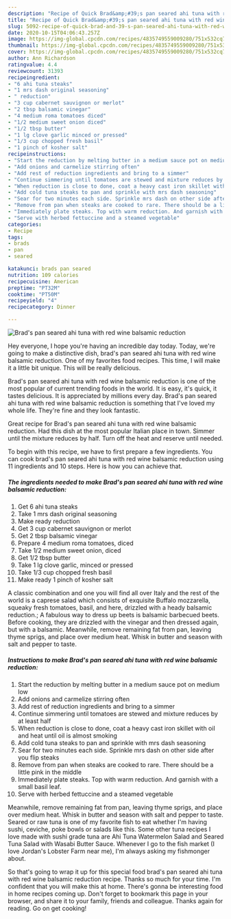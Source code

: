 ```yaml
---
description: "Recipe of Quick Brad&amp;#39;s pan seared ahi tuna with red wine balsamic reduction"
title: "Recipe of Quick Brad&amp;#39;s pan seared ahi tuna with red wine balsamic reduction"
slug: 5092-recipe-of-quick-brad-and-39-s-pan-seared-ahi-tuna-with-red-wine-balsamic-reduction
date: 2020-10-15T04:06:43.257Z
image: https://img-global.cpcdn.com/recipes/4835749559009280/751x532cq70/brads-pan-seared-ahi-tuna-with-red-wine-balsamic-reduction-recipe-main-photo.jpg
thumbnail: https://img-global.cpcdn.com/recipes/4835749559009280/751x532cq70/brads-pan-seared-ahi-tuna-with-red-wine-balsamic-reduction-recipe-main-photo.jpg
cover: https://img-global.cpcdn.com/recipes/4835749559009280/751x532cq70/brads-pan-seared-ahi-tuna-with-red-wine-balsamic-reduction-recipe-main-photo.jpg
author: Ann Richardson
ratingvalue: 4.4
reviewcount: 31393
recipeingredient:
- "6 ahi tuna steaks"
- "1 mrs dash original seasoning"
- " reduction"
- "3 cup cabernet sauvignon or merlot"
- "2 tbsp balsamic vinegar"
- "4 medium roma tomatoes diced"
- "1/2 medium sweet onion diced"
- "1/2 tbsp butter"
- "1 lg clove garlic minced or pressed"
- "1/3 cup chopped fresh basil"
- "1 pinch of kosher salt"
recipeinstructions:
- "Start the reduction by melting butter in a medium sauce pot on medium low"
- "Add onions and carmelize stirring often"
- "Add rest of reduction ingredients and bring to a simmer"
- "Continue simmering until tomatoes are stewed and mixture reduces by at least half"
- "When reduction is close to done, coat a heavy cast iron skillet with oil and heat until oil is almost smoking"
- "Add cold tuna steaks to pan and sprinkle with mrs dash seasoning"
- "Sear for two minutes each side. Sprinkle mrs dash on other side after you flip steaks"
- "Remove from pan when steaks are cooked to rare. There should be a little pink in the middle"
- "Immediately plate steaks. Top with warm reduction. And garnish with a small basil leaf."
- "Serve with herbed fettuccine and a steamed vegetable"
categories:
- Recipe
tags:
- brads
- pan
- seared

katakunci: brads pan seared 
nutrition: 109 calories
recipecuisine: American
preptime: "PT32M"
cooktime: "PT50M"
recipeyield: "4"
recipecategory: Dinner

---
```



![Brad&#39;s pan seared ahi tuna with red wine balsamic reduction](https://img-global.cpcdn.com/recipes/4835749559009280/751x532cq70/brads-pan-seared-ahi-tuna-with-red-wine-balsamic-reduction-recipe-main-photo.jpg)

Hey everyone, I hope you're having an incredible day today. Today, we're going to make a distinctive dish, brad&#39;s pan seared ahi tuna with red wine balsamic reduction. One of my favorites food recipes. This time, I will make it a little bit unique. This will be really delicious.

Brad&#39;s pan seared ahi tuna with red wine balsamic reduction is one of the most popular of current trending foods in the world. It is easy, it's quick, it tastes delicious. It is appreciated by millions every day. Brad&#39;s pan seared ahi tuna with red wine balsamic reduction is something that I've loved my whole life. They're fine and they look fantastic.

Great recipe for Brad&#39;s pan seared ahi tuna with red wine balsamic reduction. Had this dish at the most popular Italian place in town. Simmer until the mixture reduces by half. Turn off the heat and reserve until needed.


To begin with this recipe, we have to first prepare a few ingredients. You can cook brad&#39;s pan seared ahi tuna with red wine balsamic reduction using 11 ingredients and 10 steps. Here is how you can achieve that.

<!--inarticleads1-->

##### The ingredients needed to make Brad&#39;s pan seared ahi tuna with red wine balsamic reduction:

1. Get 6 ahi tuna steaks
1. Take 1 mrs dash original seasoning
1. Make ready  reduction
1. Get 3 cup cabernet sauvignon or merlot
1. Get 2 tbsp balsamic vinegar
1. Prepare 4 medium roma tomatoes, diced
1. Take 1/2 medium sweet onion, diced
1. Get 1/2 tbsp butter
1. Take 1 lg clove garlic, minced or pressed
1. Take 1/3 cup chopped fresh basil
1. Make ready 1 pinch of kosher salt


A classic combination and one you will find all over Italy and the rest of the world is a caprese salad which consists of exquisite Buffalo mozzarella, squeaky fresh tomatoes, basil, and here, drizzled with a heady balsamic reduction.; A fabulous way to dress up beets is balsamic barbecued beets. Before cooking, they are drizzled with the vinegar and then dressed again, but with a balsamic. Meanwhile, remove remaining fat from pan, leaving thyme sprigs, and place over medium heat. Whisk in butter and season with salt and pepper to taste. 

<!--inarticleads2-->

##### Instructions to make Brad&#39;s pan seared ahi tuna with red wine balsamic reduction:

1. Start the reduction by melting butter in a medium sauce pot on medium low
1. Add onions and carmelize stirring often
1. Add rest of reduction ingredients and bring to a simmer
1. Continue simmering until tomatoes are stewed and mixture reduces by at least half
1. When reduction is close to done, coat a heavy cast iron skillet with oil and heat until oil is almost smoking
1. Add cold tuna steaks to pan and sprinkle with mrs dash seasoning
1. Sear for two minutes each side. Sprinkle mrs dash on other side after you flip steaks
1. Remove from pan when steaks are cooked to rare. There should be a little pink in the middle
1. Immediately plate steaks. Top with warm reduction. And garnish with a small basil leaf.
1. Serve with herbed fettuccine and a steamed vegetable


Meanwhile, remove remaining fat from pan, leaving thyme sprigs, and place over medium heat. Whisk in butter and season with salt and pepper to taste. Seared or raw tuna is one of my favorite fish to eat whether I&#39;m having sushi, ceviche, poke bowls or salads like this. Some other tuna recipes I love made with sushi grade tuna are Ahi Tuna Watermelon Salad and Seared Tuna Salad with Wasabi Butter Sauce. Whenever I go to the fish market (I love Jordan&#39;s Lobster Farm near me), I&#39;m always asking my fishmonger about. 

So that's going to wrap it up for this special food brad&#39;s pan seared ahi tuna with red wine balsamic reduction recipe. Thanks so much for your time. I'm confident that you will make this at home. There's gonna be interesting food in home recipes coming up. Don't forget to bookmark this page in your browser, and share it to your family, friends and colleague. Thanks again for reading. Go on get cooking!
